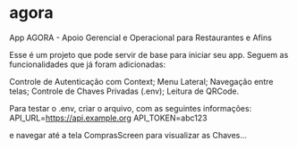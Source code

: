 # agora

App AGORA - Apoio Gerencial e Operacional para Restaurantes e Afins

Esse é um projeto que pode servir de base para iniciar seu app. Seguem as funcionalidades que já foram adicionadas:

Controle de Autenticação com Context;
Menu Lateral;
Navegação entre telas;
Controle de Chaves Privadas (.env);
Leitura de QRCode.

Para testar o .env, criar o arquivo, com as seguintes informações:
API_URL=https://api.example.org
API_TOKEN=abc123

e navegar até a tela ComprasScreen para visualizar as Chaves...

